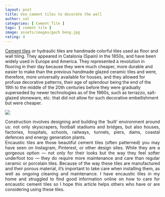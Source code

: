 ```yaml
---
layout: post
title: Use cement tiles to decorate the wall
author: sal
categories: [ Cement Tile ]
tags: [ cement tile ]
image: assets/images/gach bong.jpg
rating: 4
---
```


[Cement tiles](nguyensoncavn.com) or hydraulic tiles are handmade colorful tiles used as floor and wall tiling. They appeared in Catalonia (Spain) in the 1850s, and have been widely used in Europe and America. They represented a revolution in flooring in their day because they were much cheaper, more durable and easier to make than the previous handmade glazed ceramic tiles and were, therefore, more universally available for houses, and they allowed for profuse decorative patterns, their age of splendour being the end of the 19th to the middle of the 20th centuries before they were gradually superseded by newer technologies as of the 1960s, such as terrazzo, salt-glazed stoneware, etc. that did not allow for such decorative embellishment but were cheaper.

![](https://nguyensoncavn.com/wp-content/uploads/the-tiles-blog-1220.jpg.webp)

<div style="text-align: justify"><div style="text-align: justify">Construction involves designing and building the ‘built’ environment around us: not only skyscrapers, football stadiums and bridges, but also houses, factories, hospitals, schools, railways, tunnels, piers, dams, coastal defences and energy generation plants.</div>

<div style="text-align: justify">Encaustic tiles are those beautiful cement tiles (often patterned) you may have seen on Instagram, Pinterest, or other design sites. While they are a gorgeous option — not only for their looks but the way they feel softer underfoot too — they do require more maintenance and care than regular ceramic or porcelain tiles. Because of the way these tiles are manufactured and their porous material, it’s important to take care when installing them, as well as ongoing cleaning and maintenance. I have encaustic tiles in my home and struggled to find good information online on how to care for encaustic cement tiles so I hope this article helps others who have or are considering using these tiles.</div>
